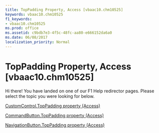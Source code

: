 ```yaml
---
title: TopPadding Property, Access [vbaac10.chm10525]
keywords: vbaac10.chm10525
f1_keywords:
- vbaac10.chm10525
ms.prod: office
ms.assetid: c9bdb7e3-4f5c-48fc-aa80-e666152da6a0
ms.date: 06/08/2017
localization_priority: Normal
---
```



# TopPadding Property, Access [vbaac10.chm10525]

Hi there! You have landed on one of our F1 Help redirector pages. Please select the topic you were looking for below.

[CustomControl.TopPadding property (Access)](http://msdn.microsoft.com/library/77604178-a2b7-9ad9-2a2d-91d60843c31c%28Office.15%29.aspx)

[CommandButton.TopPadding property (Access)](http://msdn.microsoft.com/library/475398a6-ab75-1e39-12dc-ba7056b8caa0%28Office.15%29.aspx)

[NavigationButton.TopPadding property (Access)](http://msdn.microsoft.com/library/05088d34-eae7-bc0e-314b-cd8640c9ed0b%28Office.15%29.aspx)

